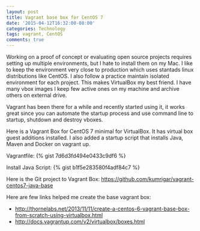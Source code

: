 ```yaml
---
layout: post
title: Vagrant base box for CentOS 7
date: '2015-04-12T16:32:00-08:00'
categories: Technology
tags: vagrant, CentOS
comments: true
---
```

Working on a proof of concept or evaluating open source projects requires setting up multiple environments, but I hate to install them on my Mac. I like to keep the environment very close to production which uses stantads linux distributions like CentOS.  I also follow a practice maintain isolated environment for each project. This makes VirtualBox my best friend. I have many vbox images I keep few active ones on my machine and archive others on external drive.

Vagrant has been there for a while and recently started using it, it works great since you can automate the startup process and use command line to startup, shutdown and destroy vboxes.

Here is a Vagrant Box for CentOS 7 minimal for VirtualBox. It has virtual box guest additions installed. I also added a startup script that installs Java, Maven and Docker on vagrant up.

Vagrantfile: {% gist  7d6d3fd494e0433c9df6 %}

Install Java Script: {% gist  b1f5e283580f4adf84c7 %}

Here is the Git project to Vagrant Box: https://github.com/kumrigar/vagrant-centos7-java-base

Here are few links helped me create the base vagrant box:

 - http://thornelabs.net/2013/11/11/create-a-centos-6-vagrant-base-box-from-scratch-using-virtualbox.html
 - http://docs.vagrantup.com/v2/virtualbox/boxes.html
